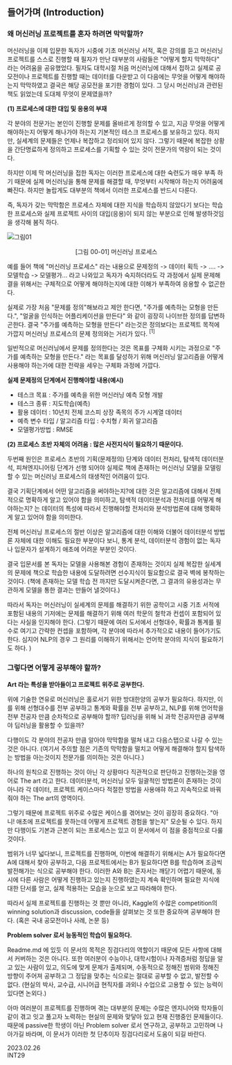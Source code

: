 ## 들어가며 (Introduction)
### 왜 머신러닝 프로젝트를 혼자 하려면 막막할까? 

머신러닝을 이제 입문한 독자가 시중에 기초 머신러닝 서적, 혹은 강의를 듣고 머신러닝 프로젝트를 스스로 진행할 때 필자가 만난 대부분의 사람들은  "어떻게 할지 막막하다" 라는 어려움을 공유했었다.  필자도 대학시절 처음 머신러닝에 대해서 접하고 실제로 공모전이나 프로젝트를 진행할 때는 데이터를 다운받고 이 다음에는 무엇을 어떻게 해야하는지 막막하였고 결국은 해당 공모전을 포기한 경험이 있다. 그 당시 머신러닝과 관련된 책도 읽었는데 도대체 무엇이 문제였을까?

**(1) 프로세스에 대한 대입 및 응용의 부재**

각 분야의 전문가는 본인이 진행할 문제를 올바르게 정의할 수 있고, 지금 무엇을 어떻게 해야하는지 어떻게 해나가야 하는지 기본적인 테스크 프로세스를 보유하고 있다. 하지만, 실세계의 문제들은 언제나 복잡하고 정리되어 있지 않다. 그렇기 때문에 복잡한 상황을 간단명료하게 정의하고 프로세스를 기획할 수 있는 것이 전문가의 역량이 되는 것이다.

하지만 이제 막 머신러닝을 접한 독자는 이러한 프로세스에 대한 숙련도가 매우 부족 하기 때문에 실제 머신러닝을 통해 문제를 해결할 때, 무엇부터 시작해야 하는지 어려움에 빠진다. 하지만 놀랍게도 대부분의 책에서 이러한 프로세스를 반드시 다룬다. 

즉, 독자가 갖는 막막함은 프로세스 자체에 대한 지식을 학습하지 않았다기 보다는 학습한 프로세스와 실제 프로젝트 사이의 대입(응용)이 되지 않는 부분으로 인해 발생하것임을 생각해 봄직 하다.

![그림01](../asset/img/00_들어가며_01.png)

<p align="center">[그림 00-01] 머신러닝 프로세스</p>

예를 들어 책에 "머신러닝 프로세스" 라는 내용으로 문제정의 -> 데이터 획득 -> .... -> 모델학습 -> 모델평가... 라고 나와있고 독자가 숙지하더라도 각 과정에서 실제 문제해결을 위해서는 구체적으로 어떻게 해야하는지에 대한 이해가 부족하여 응용할 수 없곤한다. 

실제로 가장 처음 "문제를 정의"해보라고 제안 한다면, "주가를 예측하는 모형을 만든다.",  "얼굴을 인식하는 어플리케이션을 만든다" 와 같이 굉장히 나이브한 정의를 답변하곤한다. 결국 "주가를 예측하는 모형을 만든다" 라는것은 정의보다는 프로젝트 목적에 가깝지 머신러닝 프로세스의 문제 정의와는 거리가 있다. $^{[1]}$ 

일반적으로 머신러닝에서 문제를 정의한다는 것은 목표를 구체화 시키는 과정으로 "주가를 예측하는 모형을 만든다." 라는 목표를 달성하기 위해 머신러닝 알고리즘을 어떻게 사용해야 하는가에 대한 전략을 세우는 구체화 과정에 가깝다. 

**실제 문제정의 단계에서 진행해야할 내용(예시)**<br>
* 테스크 목표 : 주가를 예측을 위한 머신러닝 예측 모형 개발 <br>
* 테스크 종류 :  지도학습(예측) <br>
* 활용 데이터 : 10년치 전체 코스피 상장 족목의 주가 시계열 데이터 <br>
* 예측 변수 타입 / 알고리즘 타입 : 수치형 / 회귀 알고리즘 <br>
* 모델평가방법 : RMSE <br>


**(2) 프로세스 초반 자체의 어려움 : 많은 사전지식이 필요하기 때문이다.**

두번째 원인은 프로세스 초반의 기획(문제정의) 단계와 데이터 전처리, 탐색적 데이터분석, 피쳐엔지니어링 단계가 선행 되어야 실제로 책에 존재하는 머신러닝 모델을 모델링할 수 있는 머신러닝 프로세스의 태생적인 어려움이 있다. 

결국 기획단계에서 어떤 알고리즘을 써야하는지?에 대한 것은 알고리즘에 대해서 전체적으로 명확하게 알고 있어야 함을 의미하고, 탐색적 데이터분석과 전처리를 어떻게 해야하는지? 는 데이터의 특성에 따라서 진행해야할 전처리와 분석방법론에 대해 명확하게 알고 있어야 함을 의미한다. 
 
전체 머신러닝 프로세스의 절반 이상은 알고리즘에 대한 이해와 더불어 데이터분석 방법론 자체에 대한 이해도 필요한 부분이다 보니, 통계 분석, 데이터분석 경험이 없는 독자나 입문자가 설계하기 애초에 어려운 부분인 것이다.

결국 입문서를 본 독자는 모델을 사용해본 경험이 존재하는 것이지 실제 복잡한 실세계의 문제에 책으로 학습한 내용에 도달하려면 선수지식이 필요함으로 결국  벽에 봉착하는 것이다. (책에 존재하는 모델 학습 전 까지만 도달시켜준다면, 그 결과의 유용성과는 무관하게 모델을 통한 결과는 만들어 낼것이다.)

따라서 독자는 머신러닝이 실세계의 문제를 해결하기 위한 공학이고 시중 기초 서적에 포함된 내용의 기저에는 문제를 해결하기 위해 여러 학문의 철학과 컨셉이 포함되어 있다는 사실을 인지해야 한다.
(그렇기 때문에 여러 도서에서 선형대수, 확률과 통계를 필수로 여기고 간략한 컨셉을 포함하며, 각 분야에 따라서 추가적으로 내용이 들어가기도 한다. 심지어 NLP의 경우 그 원리를 이해하기 위해서는 언어학 분야의 지식이 필요하기도 하다. ) 

### 그렇다면 어떻게 공부해야 할까?

**Art 라는 특성을 받아들이고 프로젝트 위주로 공부한다.**

위에 기술한 연유로 머신러닝은 홀로서기 위한 방대한양의 공부가 필요하다. 하지만, 이를 위해 선형대수를 전부 공부하고 통계와 확률을 전부 공부하고, NLP를 위해 언어학을 전부 전공자 만큼 순차적으로 공부해야 할까? 딥러닝을 위해 뇌 과학 전공자만큼 공부해야 딥러닝을 활용할 수 있을까? 

다행이도 각 분야의 전공자 만큼 알아야 막막함을 떨쳐 내고 다음스탭으로 나갈 수 있는 것은 아니다. (여기서 주의할 점은 기존의 막막함을 떨치고 어떻게 해결해야 할지 탐색하는 방법을 아는것이지 전문가를 의미하는 것은 아니다.)

하나의 원칙으로 진행하는 것이 아닌 각 상황마다 직관적으로 판단하고 진행하는것을 영어로 The art 라고 한다. 데이터분석, 머신러닝 모두 일괄적인 방법론이 존재하는 것이 아니라 각 데이터, 프로젝트 케이스마다 적절한 방법을 사용애햐 하고 지속적으로 바꿔줘야 하는 The art의 영역이다. 

그렇기 때문에 프로젝트 위주로 수많은 케이스를 겪어보는 것이 굉장히 중요하다. "아니! 애초에 프로젝트를 못하는데 어떻게 프로젝트 경험을 쌓는지" 모순될 수 있다. 하지만 다행이도 기본과 근본이 되는 프로세스는 있고 이 문서에서 이 점을 중점적으로 다룰 것이다. 

범위가 너무 넓다보니, 프로젝트를 진행하며, 이번에 해결하기 위해서는 A가 필요하다면 A에 대해서 찾아 공부하고, 다음 프로젝트에서는 B가 필요하다면 B를 학습하며 조금씩 발전해가는 식으로 공부해야 한다. 이러한 A와 B는 혼자서는 깨닫기 어렵기 때문에, 동시에  다른 사람은 어떻게 진행하고 있는지 진행하였는지 계속 확인하며 필요한 지식에 대한 단서를 얻고, 실제 적용하는 모습을 눈으로 보고 따라해야 한다.  

따라서 실제 프로젝트를 진행하는 것 뿐만 아니라, Kaggle의 수많은 competition의 winning solution과 discussion, code들을 살펴보는 것 또한 중요하며 공부해야 한다. (혹은 국내 공모전이나 사례, 논문 등)

**Problem solver 로서 능동적인 학습이 필요하다.**

Readme.md 에 있듯 이 문서의 목적은 징검다리의 역할이기 때문에 모든 사항에 대해서 커버하는 것은 아니다.  또한 여러분이 수능이나, 대학시험이나 자격증처럼 정답을 알고 있는 사람이 있고, 의도에 맞게 문제가 출제되며, 수동적으로 정해진 범위와 정해진 방향이 주어져 공부하고 그 정답을 맞추는 식으로는 절대로 공부할 수 없고, 발전할 수 없다. 
(현실의 박사, 교수급, 시니어급 현직자를 과외나 수업으로 고용할 수 있는 능력이 있다면 논외다.)

아마 여러분이 프로젝트를 진행하며 겪는 대부분의 문제는 수많은 엔지니어와 학자들이 같이 겪고 잇고 풀고자 노력하는 현실의 문제와 맞닿아 있고 현재 진행중인 문제들이다. 때문에 passive한 학생이 아닌 Problem solver 로서 연구하고, 공부하고 고민하며 나아가길 바라며, 이 문서가 이러한 첫 단추이자 징검다리로서 도움이 되길 바란다.


 2023.02.26 <br>
 INT29 <br>



